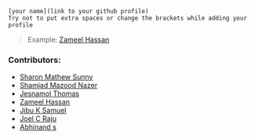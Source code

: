 ```
[your name](link to your github profile)
Try not to put extra spaces or change the brackets while adding your 
profile
```

> Example: [Zameel Hassan](https://github.com/zameel7)

### Contributors:

- [Sharon Mathew Sunny](https://github.com/sharonmathewsunny)
- [Shamjad Mazood Nazer](https://github.com/Shamjad-Mazood-Nazer)
- [Jesnamol Thomas](https://github.com/Jesnaa)
- [Zameel Hassan](https://github.com/zameel7)
- [Jibu K Samuel](https://github.com/Jibu26)
- [Joel C Raju](https://github.com/joelcr10)
- [Abhinand s](https://github.com/Abhinand-s)



